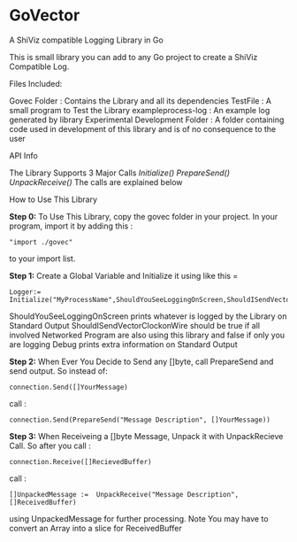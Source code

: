 GoVector
========

A ShiViz compatible Logging Library in Go

This is small library you can add to any Go project to create a ShiViz Compatible Log. 

Files Included:

Govec Folder : Contains the Library and all its dependencies 
TestFile : A small program to Test the Library 
exampleprocess-log : An example log generated by library
Experimental Development Folder : A folder containing code used in development of this library and is of no consequence to the user

API Info

The Library Supports 3 Major Calls
<i>
Initialize()
PrepareSend()
UnpackReceive()
</i>
The calls are explained below

How to Use This Library

<b>Step 0:</b>
To Use This Library, copy the govec folder in your project. In your program, import it by adding this :

	"import ./govec"

to your import list.
	
<b>Step 1:</b>
Create a Global Variable and Initialize it using like this = 

	Logger:= Initialize("MyProcessName",ShouldYouSeeLoggingOnScreen,ShouldISendVectorClockonWire,Debug)
	
ShouldYouSeeLoggingOnScreen prints whatever is logged by the Library on Standard Output
ShouldISendVectorClockonWire should be true if all involved Networked Program are also using this library and false if
only you are logging 
Debug prints extra information on Standard Output
	
<b>Step 2:</b>
When Ever You Decide to Send any []byte, call PrepareSend and send output. 
So instead of:

	connection.Send([]YourMessage)
call :

	connection.Send(PrepareSend("Message Description", []YourMessage))

<b>Step 3:</b>
When Receiveing a []byte Message, Unpack it with UnpackRecieve Call. 
So after you call :

	connection.Receive([]RecievedBuffer)
call :
	
	[]UnpackedMessage :=  UnpackReceive("Message Description", []ReceivedBuffer)
using UnpackedMessage for further processing. Note You may have to convert an Array into a slice for ReceivedBuffer
	
	
